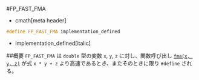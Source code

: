 #FP_FAST_FMA
* cmath[meta header]

```cpp
#define FP_FAST_FMA implementation_defined
```
* implementation_defined[italic]

##概要
`FP_FAST_FMA` は `double` 型の変数 `x`, `y`, `z` に対し、関数呼び出し [`fma(x, y, z)`](./fma.md) が式 `x * y + z` より高速であるとき、またそのときに限り `#define` される。

